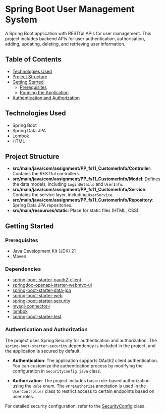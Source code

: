 # Spring Boot User Management System

A Spring Boot application with RESTful APIs for user management. This project includes backend APIs for user authentication, authorisation, adding, updating, deleting, and retrieving user information.

## Table of Contents

- [Technologies Used](#technologies-used)
- [Project Structure](#project-structure)
- [Getting Started](#getting-started)
  - [Prerequisites](#prerequisites)
  - [Running the Application](#running-the-application)
- [Authentication and Authorization](#authentication-and-authorization)

## Technologies Used

- Spring Boot
- Spring Data JPA
- Lombok
- HTML

## Project Structure

- **src/main/java/com/assignment/PP_fs11_CustomerInfo/Controller**: Contains the RESTful controllers.
- **src/main/java/com/assignment/PP_fs11_CustomerInfo/Model**: Defines the data models, including `LoginDetails` and `UserInfo`.
- **src/main/java/com/assignment/PP_fs11_CustomerInfo/Service**: Contains the service layer, including `UserService`.
- **src/main/java/com/assignment/PP_fs11_CustomerInfo/Repository**: Spring Data JPA repositories.
- **src/main/resources/static**: Place for static files (HTML, CSS).

## Getting Started

### Prerequisites

- Java Development Kit (JDK) 21
- Maven

### Dependencies

- [spring-boot-starter-oauth2-client](https://docs.spring.io/spring-boot/docs/3.2.2/reference/htmlsingle/#boot-features-oauth2-client)
- [springdoc-openapi-starter-webmvc-ui](https://springdoc.org/)
- [spring-boot-starter-data-jpa](https://docs.spring.io/spring-boot/docs/3.2.2/reference/htmlsingle/#boot-features-jpa-and-spring-data)
- [spring-boot-starter-web](https://docs.spring.io/spring-boot/docs/3.2.2/reference/htmlsingle/#boot-features-developing-web-applications)
- [spring-boot-starter-security](https://docs.spring.io/spring-boot/docs/3.2.2/reference/htmlsingle/#boot-features-security)
- [mysql-connector-j](https://mvnrepository.com/artifact/mysql/mysql-connector-java)
- [lombok](https://projectlombok.org/)
- [spring-boot-starter-test](https://docs.spring.io/spring-boot/docs/3.2.2/reference/htmlsingle/#boot-features-testing)

### Authentication and Authorization

The project uses Spring Security for authentication and authorization. The `spring-boot-starter-security` dependency is included in the project, and the application is secured by default.

- **Authentication**: The application supports OAuth2 client authentication. You can customize the authentication process by modifying the configuration in `SecurityConfig.java` class.

- **Authorization**: The project includes basic role-based authorization using the `Role` enum. The `@PreAuthorize` annotation is used in the `UserController` class to restrict access to certain endpoints based on user roles.

For detailed security configuration, refer to the [SecurityConfig](src/main/java/com/assignment/PP_fs11_CustomerInfo/Security/SecurityConfig.java) class.

